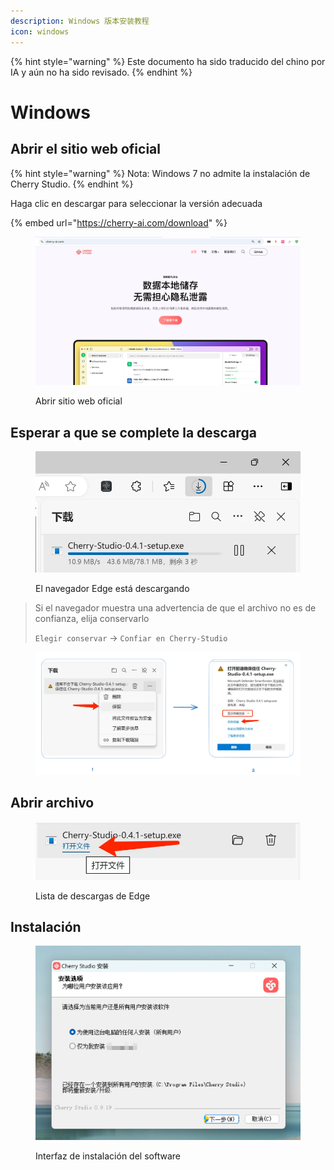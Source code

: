```yaml
---
description: Windows 版本安装教程
icon: windows
---
```


{% hint style="warning" %}
Este documento ha sido traducido del chino por IA y aún no ha sido revisado.
{% endhint %}

# Windows

## Abrir el sitio web oficial

{% hint style="warning" %}
Nota: Windows 7 no admite la instalación de Cherry Studio.
{% endhint %}

Haga clic en descargar para seleccionar la versión adecuada

{% embed url="https://cherry-ai.com/download" %}

<figure><img src="../../.gitbook/assets/image (1) (1) (1).png" alt=""><figcaption><p>Abrir sitio web oficial</p></figcaption></figure>

## Esperar a que se complete la descarga

<figure><img src="../../.gitbook/assets/download.webp" alt="" width="563"><figcaption><p>El navegador Edge está descargando</p></figcaption></figure>

> Si el navegador muestra una advertencia de que el archivo no es de confianza, elija conservarlo
>
> `Elegir conservar` → `Confiar en Cherry-Studio`

<figure><img src="../../.gitbook/assets/image (1) (1) (1) (1) (1) (1) (1) (1) (1).png" alt=""><figcaption></figcaption></figure>

## Abrir archivo

<figure><img src="../../.gitbook/assets/download (1).webp" alt="" width="563"><figcaption><p>Lista de descargas de Edge</p></figcaption></figure>

## Instalación

<figure><img src="../../.gitbook/assets/image (2) (1) (1) (1).png" alt=""><figcaption><p>Interfaz de instalación del software</p></figcaption></figure>